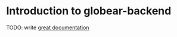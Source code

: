 # Introduction to globear-backend

TODO: write [great documentation](http://jacobian.org/writing/what-to-write/)
